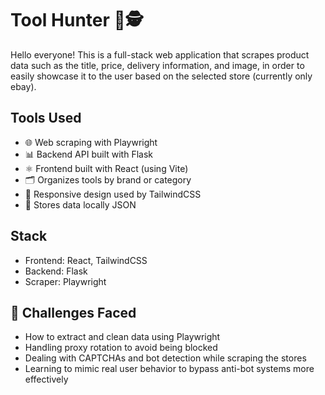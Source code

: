 # Tool Hunter 🔧🕵️

Hello everyone! This is a full-stack web application that scrapes product data such as the title, price, delivery information, and image, in order to easily showcase it to the user based on the selected store (currently only ebay).

## Tools Used

- 🌐 Web scraping with Playwright
- 📊 Backend API built with Flask
- ⚛️ Frontend built with React (using Vite)
- 🗂 Organizes tools by brand or category
- 🌙 Responsive design used by TailwindCSS
- 💾 Stores data locally JSON

## Stack

- Frontend: React, TailwindCSS
- Backend: Flask
- Scraper: Playwright

## 🧱 Challenges Faced

- How to extract and clean data using Playwright
- Handling proxy rotation to avoid being blocked
- Dealing with CAPTCHAs and bot detection while scraping the stores
- Learning to mimic real user behavior to bypass anti-bot systems more effectively
